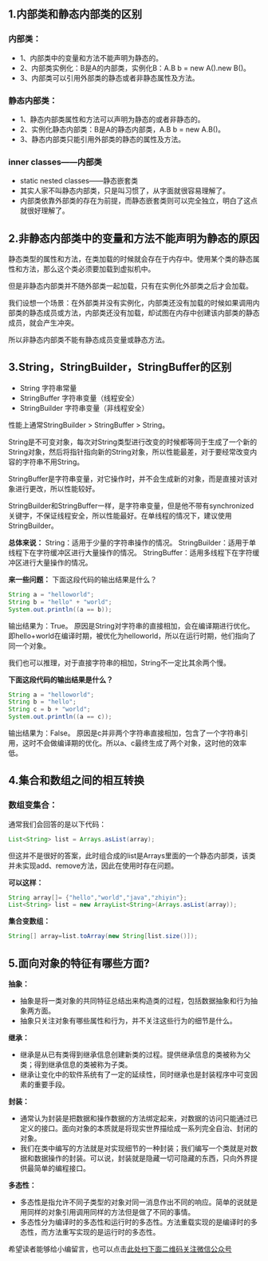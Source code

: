## 1.内部类和静态内部类的区别

### 内部类：
- 1、内部类中的变量和方法不能声明为静态的。
- 2、内部类实例化：B是A的内部类，实例化B：A.B b = new A().new B()。
- 3、内部类可以引用外部类的静态或者非静态属性及方法。

### 静态内部类：
- 1、静态内部类属性和方法可以声明为静态的或者非静态的。
- 2、实例化静态内部类：B是A的静态内部类，A.B b = new A.B()。
- 3、静态内部类只能引用外部类的静态的属性及方法。

### inner classes——内部类
- static nested classes——静态嵌套类
- 其实人家不叫静态内部类，只是叫习惯了，从字面就很容易理解了。
- 内部类依靠外部类的存在为前提，而静态嵌套类则可以完全独立，明白了这点就很好理解了。

## 2.非静态内部类中的变量和方法不能声明为静态的原因

静态类型的属性和方法，在类加载的时候就会存在于内存中。使用某个类的静态属性和方法，那么这个类必须要加载到虚拟机中。

但是非静态内部类并不随外部类一起加载，只有在实例化外部类之后才会加载。

我们设想一个场景：在外部类并没有实例化，内部类还没有加载的时候如果调用内部类的静态成员或方法，内部类还没有加载，却试图在内存中创建该内部类的静态成员，就会产生冲突。

所以非静态内部类不能有静态成员变量或静态方法。

## 3.String，StringBuilder，StringBuffer的区别

- String 字符串常量
- StringBuffer 字符串变量（线程安全）
- StringBuilder 字符串变量（非线程安全）

性能上通常StringBuilder > StringBuffer > String。

String是不可变对象，每次对String类型进行改变的时候都等同于生成了一个新的String对象，然后将指针指向新的String对象，所以性能最差，对于要经常改变内容的字符串不用String。

StringBuffer是字符串变量，对它操作时，并不会生成新的对象，而是直接对该对象进行更改，所以性能较好。

StringBuilder和StringBuffer一样，是字符串变量，但是他不带有synchronized关键字，不保证线程安全，所以性能最好。在单线程的情况下，建议使用StringBuilder。

**总体来说：**
String：适用于少量的字符串操作的情况。
StringBuilder：适用于单线程下在字符缓冲区进行大量操作的情况。
StringBuffer：适用多线程下在字符缓冲区进行大量操作的情况。

**来一些问题：**
下面这段代码的输出结果是什么？
```java
String a = "helloworld";
String b = "hello" + "world";
System.out.println((a == b));
```

输出结果为：True。
原因是String对字符串的直接相加，会在编译期进行优化。即hello+world在编译时期，被优化为helloworld，所以在运行时期，他们指向了同一个对象。

我们也可以推理，对于直接字符串的相加，String不一定比其余两个慢。

**下面这段代码的输出结果是什么？**
```java
String a = "helloworld";
String b = "hello";       
String c = b + "world";       
System.out.println((a == c));
```

输出结果为：False。
原因是c并非两个字符串直接相加，包含了一个字符串引用，这时不会做编译期的优化。所以a、c最终生成了两个对象，这时他的效率低。

## 4.集合和数组之间的相互转换

### 数组变集合：
通常我们会回答的是以下代码：
```java
List<String> list = Arrays.asList(array);
```

但这并不是很好的答案，此时组合成的list是Arrays里面的一个静态内部类，该类并未实现add、remove方法，因此在使用时存在问题。

**可以这样：**
```java
String array[]= {"hello","world","java","zhiyin"};
List<String> list = new ArrayList<String>(Arrays.asList(array));
```

**集合变数组：**
```java
String[] array=list.toArray(new String[list.size()]);
```

## 5.面向对象的特征有哪些方面?

**抽象：**

- 抽象是将一类对象的共同特征总结出来构造类的过程，包括数据抽象和行为抽象两方面。
- 抽象只关注对象有哪些属性和行为，并不关注这些行为的细节是什么。

**继承：**

- 继承是从已有类得到继承信息创建新类的过程。提供继承信息的类被称为父类；得到继承信息的类被称为子类。
- 继承让变化中的软件系统有了一定的延续性，同时继承也是封装程序中可变因素的重要手段。

**封装：**

- 通常认为封装是把数据和操作数据的方法绑定起来，对数据的访问只能通过已定义的接口。面向对象的本质就是将现实世界描绘成一系列完全自治、封闭的对象。
- 我们在类中编写的方法就是对实现细节的一种封装；我们编写一个类就是对数据和数据操作的封装。可以说，封装就是隐藏一切可隐藏的东西，只向外界提供最简单的编程接口。

**多态性：**

- 多态性是指允许不同子类型的对象对同一消息作出不同的响应。简单的说就是用同样的对象引用调用同样的方法但是做了不同的事情。
- 多态性分为编译时的多态性和运行时的多态性。方法重载实现的是编译时的多态性，而方法重写实现的是运行时的多态性。


希望读者能够给小编留言，也可以点击[此处扫下面二维码关注微信公众号](https://www.ycbbs.vip/?p=28 "此处扫下面二维码关注微信公众号")